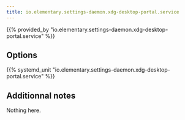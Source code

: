 ```yaml
---
title: io.elementary.settings-daemon.xdg-desktop-portal.service
---
```


{{% provided_by "io.elementary.settings-daemon.xdg-desktop-portal.service" %}}

## Options

{{% systemd_unit "io.elementary.settings-daemon.xdg-desktop-portal.service" %}}

## Additionnal notes

Nothing here.